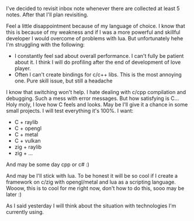I've decided to revisit inbox note whenever there are collected at least 5 notes. After that I'll plan revisiting.

Feel a little disappointment because of my language of choice. I know that this is because of my weakness and if I was a more powerful and skillful developer I would overcome of problems with lua. But unfortunately hehe I'm struggling with the following:
- I constantly feel sad about overall performance. I can't fully be patient about it. I think I will do profiling after the end of development of love player.
- Often I can't create bindings for c/c++ libs. This is the most annoying one. Pure skill issue, but still a headache

I know that switching won't help. I hate dealing with c/cpp compilation and debugging. Such a mess with error messages. But how satisfying is C... Holy moly, I love how C feels and looks. May be I'll give it a chance in some small projects. I will test everything it's 100%. I want:
- C + raylib
- C + opengl
- C + metal
- C + vulkan
- zig + raylib
- zig + ...

And may be some day cpp or c# :)

And may be I'll stick with lua. To be honest it will be so cool if I create a framework on c/zig with opengl/metal and lua as a scripting language. Wooow, this is to cool for me right now, don't how to do this, sooo may be later :)

As I said yesterday I will think about the situation with technologies I'm currently using.